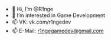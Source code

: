 - 👋 Hi, I’m @R1nge
- 👀 I’m interested in Game Development
- 📫 VK: vk.com/r1ngedev
- 📫 E-Mail: r1ngegamedev@gmail.com
<!---
R1nge/R1nge is a ✨ special ✨ repository because its `README.md` (this file) appears on your GitHub profile.
You can click the Preview link to take a look at your changes.
--->
